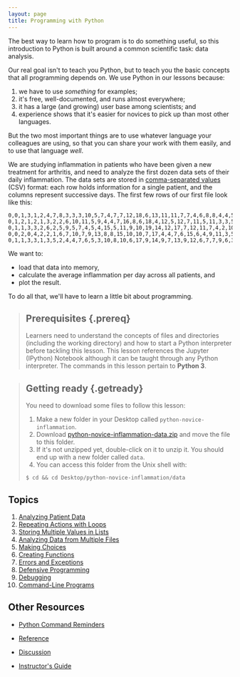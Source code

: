 ```yaml
---
layout: page
title: Programming with Python
---
```

The best way to learn how to program is to do something useful,
so this introduction to Python is built around a common scientific task:
data analysis.

Our real goal isn't to teach you Python,
but to teach you the basic concepts that all programming depends on.
We use Python in our lessons because:

1.  we have to use *something* for examples;
2.  it's free, well-documented, and runs almost everywhere;
3.  it has a large (and growing) user base among scientists; and
4.  experience shows that it's easier for novices to pick up than most other languages.

But the two most important things are
to use whatever language your colleagues are using,
so that you can share your work with them easily,
and to use that language *well*.

We are studying inflammation in patients who have been given a new treatment for arthritis,
and need to analyze the first dozen data sets of their daily inflammation.
The data sets are stored in [comma-separated values](reference.html#comma-separated-values) (CSV) format:
each row holds information for a single patient,
and the columns represent successive days.
The first few rows of our first file look like this:

~~~
0,0,1,3,1,2,4,7,8,3,3,3,10,5,7,4,7,7,12,18,6,13,11,11,7,7,4,6,8,8,4,4,5,7,3,4,2,3,0,0
0,1,2,1,2,1,3,2,2,6,10,11,5,9,4,4,7,16,8,6,18,4,12,5,12,7,11,5,11,3,3,5,4,4,5,5,1,1,0,1
0,1,1,3,3,2,6,2,5,9,5,7,4,5,4,15,5,11,9,10,19,14,12,17,7,12,11,7,4,2,10,5,4,2,2,3,2,2,1,1
0,0,2,0,4,2,2,1,6,7,10,7,9,13,8,8,15,10,10,7,17,4,4,7,6,15,6,4,9,11,3,5,6,3,3,4,2,3,2,1
0,1,1,3,3,1,3,5,2,4,4,7,6,5,3,10,8,10,6,17,9,14,9,7,13,9,12,6,7,7,9,6,3,2,2,4,2,0,1,1
~~~

We want to:

*   load that data into memory,
*   calculate the average inflammation per day across all patients, and
*   plot the result.

To do all that, we'll have to learn a little bit about programming.

> ## Prerequisites {.prereq}
>
> Learners need to understand the concepts of files and directories
> (including the working directory) and how to start a Python
> interpreter before tackling this lesson. This lesson references the Jupyter (IPython)
> Notebook although it can be taught through any Python interpreter.
> The commands in this lesson pertain to **Python 3**.

> ## Getting ready {.getready}
>
> You need to download some files to follow this lesson:
>
> 1. Make a new folder in your Desktop called `python-novice-inflammation`.
> 2. Download [python-novice-inflammation-data.zip](./python-novice-inflammation-data.zip) and move the file to this folder.
> 3. If it's not unzipped yet, double-click on it to unzip it. You should end up with a new folder called `data`.
> 4. You can access this folder from the Unix shell with:
>
> ~~~ {.input}
> $ cd && cd Desktop/python-novice-inflammation/data
> ~~~

## Topics

1.  [Analyzing Patient Data](01-numpy.html)
2.  [Repeating Actions with Loops](02-loop.html)
3.  [Storing Multiple Values in Lists](03-lists.html)
4.  [Analyzing Data from Multiple Files](04-files.html)
5.  [Making Choices](05-cond.html)
6.  [Creating Functions](06-func.html)
7.  [Errors and Exceptions](07-errors.html)
8.  [Defensive Programming](08-defensive.html)
9.  [Debugging](09-debugging.html)
10.  [Command-Line Programs](10-cmdline.html)


## Other Resources

*   [Python Command Reminders](commands.html)

*   [Reference](reference.html)
*   [Discussion](discussion.html)
*   [Instructor's Guide](instructors.html)

